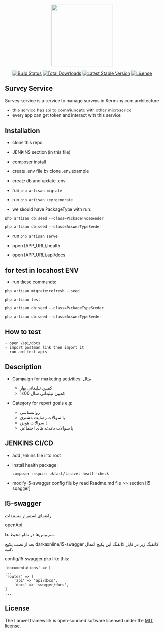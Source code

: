 <p align="center"><a href="https://laravel.com" target="_blank"><img src="https://raw.githubusercontent.com/laravel/art/master/logo-lockup/5%20SVG/2%20CMYK/1%20Full%20Color/laravel-logolockup-cmyk-red.svg" width="200"></a></p>

<p align="center">
<a href="https://travis-ci.org/laravel/framework"><img src="https://travis-ci.org/laravel/framework.svg" alt="Build Status"></a>
<a href="https://packagist.org/packages/laravel/framework"><img src="https://img.shields.io/packagist/dt/laravel/framework" alt="Total Downloads"></a>
<a href="https://packagist.org/packages/laravel/framework"><img src="https://img.shields.io/packagist/v/laravel/framework" alt="Latest Stable Version"></a>
<a href="https://packagist.org/packages/laravel/framework"><img src="https://img.shields.io/packagist/l/laravel/framework" alt="License"></a>
</p>

## Survey Service

Survey-service is a service to manage surveys in Kermany.com architecture

- this service has api to commiuncate with other microserice
- every app can get token and interact with this service

## Installation

- clone this repo
- JENKINS section (in this file)  
- composer install
- create .env file by clone .env.example
- create db and update .env

- run 
```php artisan migrate```

- run 
```php artisan key:generate```

- we should have PackageType with run:

```php artisan db:seed --class=PackageTypeSeeder```

```php artisan db:seed --class=AnswerTypeSeeder```

- run 
```php artisan serve```

- open {APP_URL}/health
- open {APP_URL}/api/docs

## for test in locahost ENV
    
- run these commands:

```php artisan migrate:refresh --seed```

```php artisan test```

```php artisan db:seed --class=PackageTypeSeeder```

```php artisan db:seed --class=AnswerTypeSeeder```

## How to test

    - open /api/docs 
    - import postman link then import it
    - run and test apis

## Description

- Campaign for marketing activities: مثال
  
  - کمپین تبلیغاتی بهار
  - کمپین تبلیغاتی سال 1400
    
- Category for report goals e.g:
  
  - روانشناسی  
  - یا سوالات رضایت مشتری 
  -    یا سوالات هوش 
  - یا سوالات دغدغه های اجتماعی

## JENKINS CI/CD

- add jenkins file into root
- install health package:
  
      composer require ukfast/laravel-health-check
    
- modify l5-swagger config file by read Readme.md file >> section [l5-sqagger]

## l5-swagger

راهنمای استقرار مستندات

openApi

سرویس‌ها در تمام محیط ها.

بعد از نصب پکیج darkaonline/l5-swagger کانفیگ زیر در فایل کانفیگ این پکیج اعمال کنید.

config/l5-swagger.php like this:

    'documentations' => [
    ...
    'routes' => [
        'api' => 'api/docs',
        'docs' => 'swagger/docs',
    ]
    ...


## License

The Laravel framework is open-sourced software licensed under the [MIT license](https://opensource.org/licenses/MIT).
